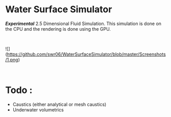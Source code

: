 # Water Surface Simulator

***Experimental*** 2.5 Dimensional Fluid Simulation. This simulation is done on the CPU and the rendering is done using the GPU.

</br>

![] (https://github.com/swr06/WaterSurfaceSimulator/blob/master/Screenshots/1.png)

</br>

# Todo : 
- Caustics (either analytical or mesh caustics)
- Underwater volumetrics
